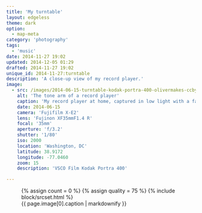 ```yaml
---
title: 'My turntable'
layout: edgeless
theme: dark
option:
  - map-meta
category: 'photography'
tags:
  - 'music'
date: 2014-11-27 19:02
updated: 2014-12-05 01:29
drafted: 2014-11-27 19:02
unique_id: 2014-11-27:turntable
description: 'A close-up view of my record player.'
image:
  - src: /images/2014-06-15-turntable-kodak-portra-400-olivermakes-ccbync.jpg
    alt: 'The tone arm of a record player'
    caption: 'My record player at home, captured in low light with a fast lens. This photo was re-processed with VSCO Film 02 (Kodak Portra 400).'
    date: 2014-06-15
    camera: 'Fujifilm X-E2'
    lens: 'Fujinon XF35mmF1.4 R'
    focal: '35mm'
    aperture: 'f/3.2'
    shutter: '1/80'
    iso: 2000
    location: 'Washington, DC'
    latitude: 38.9172
    longitude: -77.0460
    zoom: 15
    description: 'VSCO Film Kodak Portra 400'

---
```


<figure class="image--wide">
  {% assign count = 0 %}
  {% assign quality = 75 %}
  {% include block/srcset.html %}
  <figcaption>{{ page.image[0].caption | markdownify }}</figcaption>
</figure>
